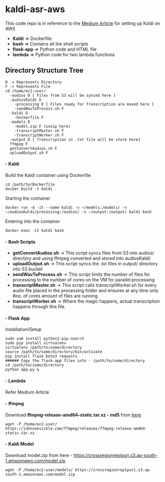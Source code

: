 # kaldi-asr-aws
This code repo is in reference to the [Medium Article](https://medium.com/@mrpuri/automatic-speech-recognition-as-a-microservice-on-aws-6da646631fdb "Medium Article") for setting up Kaldi on AWS

- **Kaldi** => Dockerfile
- **bash** => Contains all the shell scripts
- **flask-app** => Python code and HTML file
- **lambda** => Python code for two lambda functions

## Directory Structure Tree

    D -> Represents Directory
    F -> Represents File
    cd /home/ec2-user/
      -audios D [ Files from S3 will be synced here ]
      -audiosKaldi D 
        -processing D [ Files ready for Transcription are moved here ]
        -sendWavToProcess.sh F
      -kaldi D
        -Dockerfile F
      -models D
        -model.zip F (unzip here)
        -transcriptMaster.sh F
        -transcriptWorker.sh F
      -output D [ Transcription in .txt file will be store here]
      ffmpeg F
      getConvertAudios.sh F
      uploadOutput.sh F

#### - Kaldi
Build the Kaldi container using Dockerfile

    cd /path/to/Dockerfile
    docker build -t kaldi .

Starting the container

    docker run -d -it --name kaldi -v ~/models:/models/ -v ~/audiosKaldi/processing:/audios/ -v ~/output:/output/ kaldi bash

Entering into the container

    docker exec -it kaldi bash

#### - Bash Scripts

- **getConvertAudios.sh** -> This script syncs files from S3 into audios/ directory and using ffmpeg converted and stored into audiosKaldi/
- **uploadOutput.sh** -> This script syncs the .txt files in output/ directory into S3 bucket
- **sendWavToProcess.sh** -> This script limits the number of files for processing to the number of cores on the VM for parallel processing
- **transcriptMaster.sh** -> This script calls transcriptWorker.sh for every audio file placed in the processing folder and ensures at any time only #no. of cores amount of files are running
- **transcriptWorker.sh** -> Where the magic happens, actual transcription happens through this file.

#### - Flask App
Installation/Setup

    sudo yum install python2-pip.noarch
    sudo pip install virtualenv
    virtualenv /path/to/some/directory
    source /path/to/some/directory/bin/activate
    pip install flask boto3 requests
    ###### Copy the flask-app files into - /path/to/some/directory
    cd /path/to/some/directory
    python app.py &


#### - Lambda
Refer Medium Article

#### - ffmpeg
Download **ffmpeg-release-amd64-static.tar.xz - md5** from [here](https://johnvansickle.com/ffmpeg/releases/ffmpeg-release-amd64-static.tar.xz "here")

    wget -P /home/ec2-user/ https://johnvansickle.com/ffmpeg/releases/ffmpeg-release-amd64-static.tar.xz

#### - Kaldi Model
Download model.zip from here - https://crossregionreplpuri.s3.ap-south-1.amazonaws.com/model.zip

    wget -P /home/ec2-user/models/ https://crossregionreplpuri.s3.ap-south-1.amazonaws.com/model.zip
